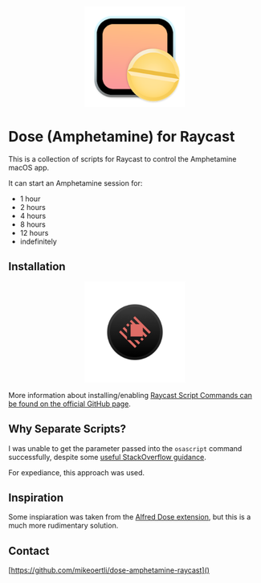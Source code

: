 
<p align="center">
<img width="200" alt="Raycast Amphetamine Control" src="images/amphetamine.png"/>
</p>

# Dose (Amphetamine) for Raycast

This is a collection of scripts for Raycast to control the Amphetamine macOS app. 

It can start an Amphetamine session for:

* 1 hour
* 2 hours
* 4 hours
* 8 hours
* 12 hours
* indefinitely

## Installation

<p align="center">
<img width="200" alt="Raycast Logo" src="images/raycast.png"/>
</p>

More information about installing/enabling [Raycast Script Commands can be found on the official GitHub page](https://github.com/raycast/script-commands).

## Why Separate Scripts?

I was unable to get the parameter passed into the `osascript` command successfully, despite some 
[useful StackOverflow guidance](https://stackoverflow.com/questions/67406491/osascript-how-to-pass-in-a-variable/67413043#67413043).

For expediance, this approach was used.

## Inspiration

Some inspiaration was taken from the [Alfred Dose extension](https://www.thoughtasylum.com/2021/03/22/alfred-workflow-amphetamine-app/), but this is a much more rudimentary solution.

## Contact

[https://github.com/mikeoertli/dose-amphetamine-raycast]()